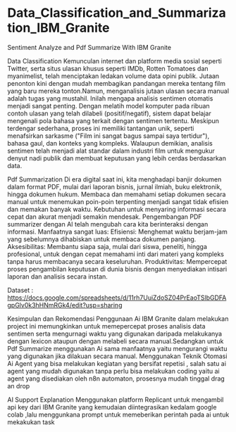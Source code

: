 # Data_Classification_and_Summarization_IBM_Granite

Sentiment Analyze and Pdf Summarize With IBM Granite

Data Classification
Kemunculan internet dan platform media sosial seperti Twitter, serta situs ulasan khusus seperti IMDb, Rotten Tomatoes dan myanimelist, telah menciptakan ledakan volume data opini publik. Jutaan penonton kini dengan mudah membagikan pandangan mereka tentang film yang baru mereka tonton.Namun, menganalisis jutaan ulasan secara manual adalah tugas yang mustahil. Inilah mengapa analisis sentimen otomatis menjadi sangat penting. Dengan melatih model komputer pada ribuan contoh ulasan yang telah dilabeli (positif/negatif), sistem dapat belajar mengenali pola bahasa yang terkait dengan sentimen tertentu. Meskipun terdengar sederhana, proses ini memiliki tantangan unik, seperti menafsirkan sarkasme ("Film ini sangat bagus sampai saya tertidur"), bahasa gaul, dan konteks yang kompleks. Walaupun demikian, analisis sentimen telah menjadi alat standar dalam industri film untuk mengukur denyut nadi publik dan membuat keputusan yang lebih cerdas berdasarkan data.

Pdf Summarization
Di era digital saat ini, kita menghadapi banjir dokumen dalam format PDF, mulai dari laporan bisnis, jurnal ilmiah, buku elektronik, hingga dokumen hukum. Membaca dan memahami setiap dokumen secara manual untuk menemukan poin-poin terpenting menjadi sangat tidak efisien dan memakan banyak waktu. Kebutuhan untuk menyaring informasi secara cepat dan akurat menjadi semakin mendesak. Pengembangan PDF summarizer dengan AI telah mengubah cara kita berinteraksi dengan informasi. Manfaatnya sangat luas:
Efisiensi: Menghemat waktu berjam-jam yang sebelumnya dihabiskan untuk membaca dokumen panjang.
Aksesibilitas: Membantu siapa saja, mulai dari siswa, peneliti, hingga profesional, untuk dengan cepat memahami inti dari materi yang kompleks tanpa harus membacanya secara keseluruhan.
Produktivitas: Mempercepat proses pengambilan keputusan di dunia bisnis dengan menyediakan intisari laporan dan analisis secara instan.

Dataset : https://docs.google.com/spreadsheets/d/11rh7UuiZdoSZ04PrEaoTSlbGDFAgpGlv0k3hHNmRGk4/edit?usp=sharing

Kesimpulan dan Rekomendasi
Penggunaan Ai IBM Granite dalam melakukan project ini memungkinkan untuk memepercepat proses analisis data sentimen serta mengurnagi waktu yang digunakan daripada melakukanya dengan lexicon ataupun dengan melabeli secara manual.Sedangkan untuk Pdf Summarize menggunakan Ai sama manfaatnya yaitu mengurangi waktu yang digunakan jika dilakuan secara manual. Menggunakan Teknik Otomasi Ai Agent yang bisa melakukan kegiatan yang bersifat repetisi , salah satu ai agent yang mudah digunakan tanpa perlu bisa melakukan coding yaitu ai agent yang disediakan oleh n8n automaton, prosesnya mudah tinggal drag an drop

AI Support Explanation
Menggunakan platform Replicant untuk mengambil api key dari IBM Granite yang kemudaian diintegrasikan kedalam google colab ,lalu menggunkana prompt untuk memeberikan perintah pada ai untuk mekakukan task
